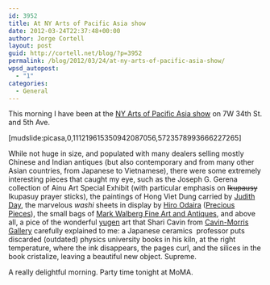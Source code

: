 ```yaml
---
id: 3952
title: At NY Arts of Pacific Asia show
date: 2012-03-24T22:37:48+00:00
author: Jorge Cortell
layout: post
guid: http://cortell.net/blog/?p=3952
permalink: /blog/2012/03/24/at-ny-arts-of-pacific-asia-show/
wpsd_autopost:
  - "1"
categories:
  - General
---
```

This morning I have been at the <a title="http://www.caskeylees.com/NY_Asia/NY_Asia.html" href="http://www.caskeylees.com/NY_Asia/NY_Asia.html" target="_blank">NY Arts of Pacific Asia show</a> on 7W 34th St. and 5th Ave.

[mudslide:picasa,0,111219615350942087056,5723578993666227265]

While not huge in size, and populated with many dealers selling mostly Chinese and Indian antiques (but also contemporary and from many other Asian countries, from Japanese to Vietnamese), there were some extremely interesting pieces that caught my eye, such as the Joseph G. Gerena collection of Ainu Art Special Exhibit (with particular emphasis on <del>Ikupausy</del> Ikupasuy prayer sticks), the paintings of Hong Viet Dung carried by <a title="http://www.artnet.com/judithday.html" href="http://www.artnet.com/judithday.html" target="_blank">Judith Day</a>, the marvelous _washi_ sheets in display by <a title="http://hiroodaira.com/" href="http://hiroodaira.com/" target="_blank">Hiro Odaira</a> (<a title="http://precious-piece.com/" href="http://precious-piece.com/" target="_blank">Precious Pieces</a>), the small bags of <a title="http://markwalbergfineartandantiques.com/Default.html" href="http://markwalbergfineartandantiques.com/Default.html" target="_blank">Mark Walberg Fine Art and Antiques</a>, and above all, a pice of the wonderful <a title="http://web.me.com/cavinmorris/Online/Current_Exhibition__The_Unexpected_Edge%3B_Yugen_in_Contemporary_Art.html" href="http://web.me.com/cavinmorris/Online/Current_Exhibition__The_Unexpected_Edge%3B_Yugen_in_Contemporary_Art.html" target="_blank">yugen</a> art that Shari Cavin from <a title="http://cavinmorris.com/" href="http://cavinmorris.com/" target="_blank">Cavin-Morris Gallery</a> carefully explained to me: a Japanese ceramics  professor puts discarded (outdated) physics university books in his kiln, at the right temperature, where the ink disappears, the pages curl, and the silices in the book cristalize, leaving a beautiful new object. Supreme. 

A really delightful morning. Party time tonight at MoMA.